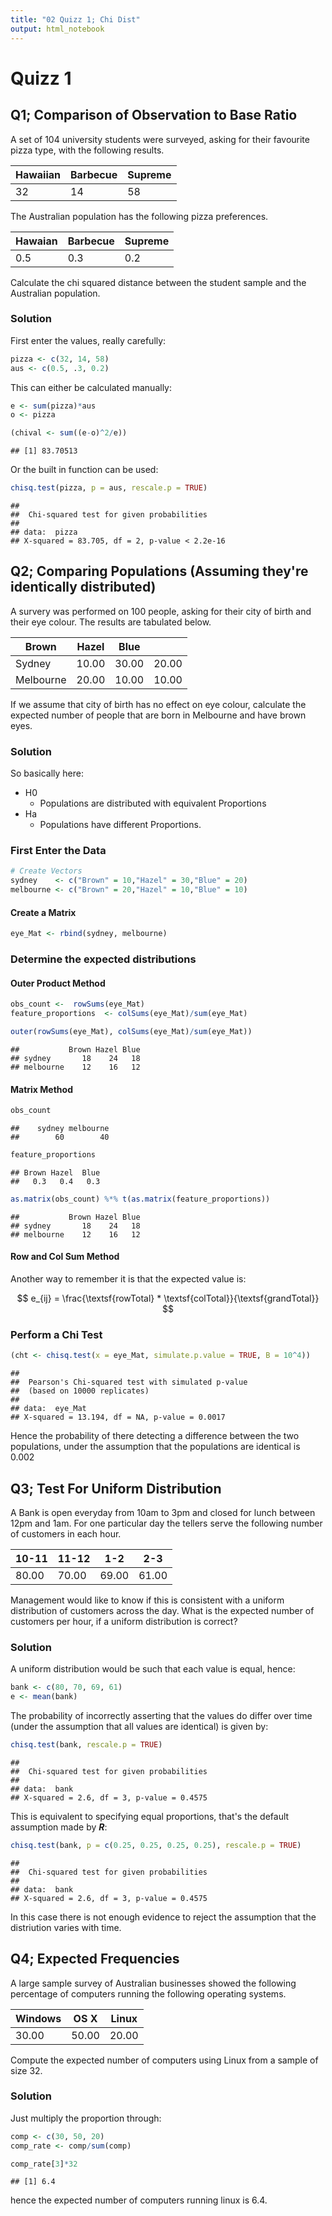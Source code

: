 ```yaml
---
title: "02 Quizz 1; Chi Dist"
output: html_notebook
---
```


# Quizz 1

## Q1; Comparison of Observation to Base Ratio

A set of 104 university students were surveyed, asking for their favourite pizza type, with the following results.

| Hawaiian | 	Barbecue | 	Supreme |
| --- | 	--- | 	--- |
| 32 | 	14 | 	58 |

The Australian population has the following pizza preferences.

| Hawaian | Barbecue | Supreme |
| ---     | ---      | ---     |
| 0.5     | 0.3      | 0.2     |

Calculate the chi squared distance between the student sample and the Australian population.

### Solution

First enter the values, really carefully:


```r
pizza <- c(32, 14, 58)
aus <- c(0.5, .3, 0.2)
```


This can either be calculated manually:


```r
e <- sum(pizza)*aus
o <- pizza

(chival <- sum((e-o)^2/e))
```

```
## [1] 83.70513
```

Or the built in function can be used:


```r
chisq.test(pizza, p = aus, rescale.p = TRUE)
```

```
## 
## 	Chi-squared test for given probabilities
## 
## data:  pizza
## X-squared = 83.705, df = 2, p-value < 2.2e-16
```


## Q2; Comparing Populations (Assuming they're identically distributed)

A survery was performed on 100 people, asking for their city of birth and their
eye colour. The results are tabulated below.

| Brown     | Hazel |  Blue |       |
| ---       |   --- |   --- |   --- |
| Sydney    | 10.00 | 30.00 | 20.00 |
| Melbourne | 20.00 | 10.00 | 10.00 |

If we assume that city of birth has no effect on eye colour, calculate the
expected number of people that are born in Melbourne and have brown eyes.

### Solution

So basically here:

* H0
  + Populations are distributed with equivalent Proportions
* Ha  
  + Populations have different Proportions.
  
### First Enter the Data
  

```r
# Create Vectors
sydney    <- c("Brown" = 10,"Hazel" = 30,"Blue" = 20)
melbourne <- c("Brown" = 20,"Hazel" = 10,"Blue" = 10)
```

  
#### Create a Matrix

```r
eye_Mat <- rbind(sydney, melbourne)
```

### Determine the expected distributions

#### Outer Product Method


```r
obs_count <-  rowSums(eye_Mat)
feature_proportions  <- colSums(eye_Mat)/sum(eye_Mat)

outer(rowSums(eye_Mat), colSums(eye_Mat)/sum(eye_Mat))
```

```
##           Brown Hazel Blue
## sydney       18    24   18
## melbourne    12    16   12
```

#### Matrix Method


```r
obs_count
```

```
##    sydney melbourne 
##        60        40
```

```r
feature_proportions 
```

```
## Brown Hazel  Blue 
##   0.3   0.4   0.3
```

```r
as.matrix(obs_count) %*% t(as.matrix(feature_proportions)) 
```

```
##           Brown Hazel Blue
## sydney       18    24   18
## melbourne    12    16   12
```

#### Row and Col Sum Method

Another way to remember it is that the expected value is:

$$
e_{ij} = \frac{\textsf{rowTotal} * \textsf{colTotal}}{\textsf{grandTotal}}
$$


### Perform a Chi Test


```r
(cht <- chisq.test(x = eye_Mat, simulate.p.value = TRUE, B = 10^4))
```

```
## 
## 	Pearson's Chi-squared test with simulated p-value
## 	(based on 10000 replicates)
## 
## data:  eye_Mat
## X-squared = 13.194, df = NA, p-value = 0.0017
```

Hence the probability of there detecting a difference between the two populations, under the assumption that the populations are identical is 0.002


## Q3; Test For Uniform Distribution

A Bank is open everyday from 10am to 3pm and closed for lunch between 12pm and
1am. For one particular day the tellers serve the following number of customers
in each hour.

| 10-11 | 11-12 |   1-2 |   2-3 |
|   --- |   --- |   --- |   --- |
| 80.00 | 70.00 | 69.00 | 61.00 |

Management would like to know if this is consistent with a uniform distribution
of customers across the day. What is the expected number of customers per hour,
if a uniform distribution is correct?

### Solution

A uniform distribution would be such that each value is equal, hence:


```r
bank <- c(80, 70, 69, 61)
e <- mean(bank)
```

The probability of incorrectly asserting that the values do differ over time (under the assumption that all values are identical) is given by:


```r
chisq.test(bank, rescale.p = TRUE)
```

```
## 
## 	Chi-squared test for given probabilities
## 
## data:  bank
## X-squared = 2.6, df = 3, p-value = 0.4575
```

This is equivalent to specifying equal proportions, that's the default assumption made by **_R_**:


```r
chisq.test(bank, p = c(0.25, 0.25, 0.25, 0.25), rescale.p = TRUE)
```

```
## 
## 	Chi-squared test for given probabilities
## 
## data:  bank
## X-squared = 2.6, df = 3, p-value = 0.4575
```

In this case there is not enough evidence to reject the assumption that the distriution varies with time.


## Q4; Expected Frequencies

A large sample survey of Australian businesses showed the following percentage
of computers running the following operating systems.

| Windows | OS X  | Linux |
| ---     | ---   | ---   |
| 30.00   | 50.00 | 20.00 |


Compute the expected number of computers using Linux from a sample of size 32.

### Solution

Just multiply the proportion through:


```r
comp <- c(30, 50, 20)
comp_rate <- comp/sum(comp)

comp_rate[3]*32
```

```
## [1] 6.4
```

hence the expected number of computers running linux is 6.4.




